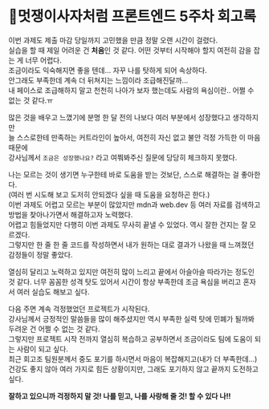 # 🦁멋쟁이사자처럼 프론트엔드 5주차 회고록  

이번 과제도 제출 마감 당일까지 고민했을 만큼 정말 오랜 시간이 걸렸다.  
실습을 할 때 제일 어려운 건 **처음**인 것 같다. 어떤 것부터 시작해야 할지 여전히 감을 잡는 게 너무 어렵다.  
조금이라도 익숙해지면 좋을 텐데... 자꾸 나를 탓하게 되어 속상하다.  
안그래도 부족한데 계속 더 뒤쳐지는 느낌이라 조급해진달까...  
내 페이스로 조급해하지 말고 천천히 나아가 보자 했는데도 사람의 욕심이란.. 어쩔 수 없는 것 같다.ㅠ  

많은 것을 배우고 느꼈기에 분명 한 달 전의 나보다 여러 부분에서 성장했다고 생각하지만  
늘 스스로한테 만족하는 커트라인이 높아서, 여전히 자신 없고 불안 걱정 가득한 이 마음 때문에  
강사님께서 `조금은 성장했나요?` 라고 여쭤봐주신 질문에 당당히 체크하지 못했다.  

나는 모르는 것이 생기면 누구한테 바로 도움을 받는 것보단, 스스로 해결하는 걸 좋아한다.  
(여러 번 시도해 보고 도저히 안되겠다 싶을 때 도움을 요청하곤 한다.)  
이번 과제도 어렵고 모르는 부분이 많았지만 mdn과 web.dev 등 여러 자료를 검색하고 방법을 찾아나가면서 해결하고자 노력했다.  
어렵고 힘들었지만 다행히 이번 과제도 무사히 끝낼 수 있었다. 역시 잘한 건지는 잘 모르겠다.  
그렇지만 한 줄 한 줄 코드를 작성하면서 내가 원하는 대로 결과가 나왔을 때 느껴졌던 감정들이 정말 좋았다.  

열심히 달리고 노력하고 있지만 여전히 많이 느리고 끝에서 아슬아슬 따라가는 정도인 것 같다.
너무 꼼꼼한 성격 탓도 있어서 시간이 항상 부족한데 조금 욕심을 버리고 혼자서 여러 실습도 해보고 싶다. 

다음 주면 계속 걱정했었던 프로젝트가 시작된다.  
강사님께서 긍정적인 말씀들을 많이 해주셨지만 역시 부족한 실력 탓에 민폐가 될까봐 두려운 건 어쩔 수 없는 것 같다.  
그렇지만 프로젝트 시작 전까지 열심히 복습하고 공부하면서 조금이라도 팀에 도움이 되는 사람이 되고 싶다.  
최근 회고조 팀원분께서 중도 포기를 하시면서 마음이 복잡해지고(내가 더 부족한데...)  
건강도 좋지 않아 여러 가지로 힘든 상황이지만, 그래도 포기하지 않고 끝까지 도전하고 싶다.  

**잘하고 있으니까 걱정하지 말 것! 나를 믿고, 나를 사랑해 줄 것! 할 수 있다 나!!**